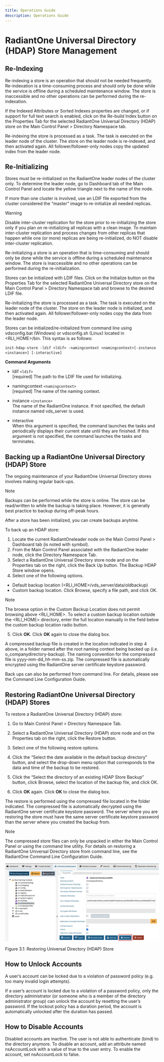 ```yaml
---
title: Operations Guide
description: Operations Guide
---
```


# RadiantOne Universal Directory (HDAP) Store Management

## Re-Indexing

Re-indexing a store is an operation that should not be needed frequently. Re-indexation is a time-consuming process and should only be done while the service is offline during a scheduled maintenance window. The store is inaccessible and no other operations can be performed during the re-indexation.

If the Indexed Attributes or Sorted Indexes properties are changed, or if support for full text search is enabled, click on the Re-build Index button on the Properties Tab for the selected RadiantOne Universal Directory (HDAP) store on the Main Control Panel > Directory Namespace tab.

Re-indexing the store is processed as a task. The task is executed on the leader node of the cluster. The store on the leader node is re-indexed, and then activated again. All follower/follower-only nodes copy the updated index from the leader node.

## Re-Initializing

Stores must be re-initialized on the RadiantOne leader nodes of the cluster only. To determine the leader node, go to Dashboard tab of the Main Control Panel and locate the yellow triangle next to the name of the node.

If more than one cluster is involved, use an LDIF file exported from the cluster considered the “master” image to re-initialize all needed replicas.

>[!warning]
>Disable inter-cluster replication for the store prior to re-initializing the store only if you plan on re-initializing all replicas with a clean image. To maintain inter-cluster replication and process changes from other replicas that happen while one (or more) replicas are being re-initialized, do NOT disable inter-cluster replication.

Re-initializing a store is an operation that is time-consuming and should only be done while the service is offline during a scheduled maintenance window. The store is inaccessible and no other operations can be performed during the re-initialization.

Stores can be initialized with LDIF files. Click on the Initialize button on the Properties Tab for the selected RadiantOne Universal Directory store on the Main Control Panel > Directory Namespace tab and browse to the desired LDIF file.

Re-initializing the store is processed as a task. The task is executed on the leader node of the cluster. The store on the leader node is initialized, and then activated again. All follower/follower-only nodes copy the data from the leader node.

Stores can be initialized/re-initialized from command line using vdsconfig.bat (Windows) or vdsconfig.sh (Linux) located in <RLI_HOME>/bin. This syntax is as follows:

```
init-hdap-store -ldif <ldif> -namingcontext <namingcontext>[-instance <instance>] [-interactive]
```

**Command Arguments**

- ldif `<ldif>`
<br>[required] The path to the LDIF file used for initializing.

- namingcontext `<namingcontext>`
<br>[required] The name of the naming context.

- instance `<instance>`
<br>The name of the RadiantOne instance. If not specified, the default instance named vds_server is used.

- interactive
<br>When this argument is specified, the command launches the tasks and periodically displays their current state until they are finished. If this argument is not specified, the command launches the tasks and terminates.

## Backing up a RadiantOne Universal Directory (HDAP) Store

The ongoing maintenance of your RadiantOne Universal Directory stores involves making regular back-ups.

>[!note]
>Backups can be performed while the store is online. The store can be read/written to while the backup is taking place. However, it is generally best practice to backup during off-peak hours.

After a store has been initialized, you can create backups anytime.

To back up an HDAP store:

1. Locate the current RadiantOneleader node on the Main Control Panel > Dashboard tab (is noted with symbol).
2. From the Main Control Panel associated with the RadiantOne leader node, click the Directory Namespace Tab.
3. Select a RadiantOne Universal Directory store node and on the Properties tab on the right, click the Back Up button. The Backup HDAP Store window opens.
4. Select one of the following options.

- Default backup location (<RLI_HOME>/vds_server/data/oldbackup)
- Custom backup location. Click Browse, specify a file path, and click OK.

>[!note]
>The browse option in the Custom Backup Location does not permit browsing above <RLI_HOME>. To select a custom backup location outside the <RLI_HOME> directory, enter the full location manually in the field below the
custom backup location radio button.

5. Click **OK**. Click **OK** again to close the dialog box.

A compressed backup file is created in the location indicated in step 4 above, in a folder named after the root naming context being backed up (i.e. o_companydirectory-backup). The naming convention for the compressed file is yyyy-mm-dd_hh-mm-ss.zip. The compressed file is automatically encrypted using the RadiantOne server certificate keystore password.

Back ups can also be performed from command line. For details, please see the Command Line Configuration Guide.

## Restoring RadiantOne Universal Directory (HDAP) Stores

To restore a RadiantOne Universal Directory (HDAP) store:

1. Go to Main Control Panel > Directory Namespace Tab.
2. Select a RadiantOne Universal Directory (HDAP) store node and on the Properties tab on the right, click the Restore button.
3. Select one of the following restore options.

4. Click the “Select the date available in the default backup directory” button, and select the drop-down menu option that corresponds to the data and time of the backup to be restored.
5. Click the “Select the directory of an existing HDAP Store Backup” button, click Browse, select the location of the backup file, and click OK.

6. Click **OK** again. Click **OK** to close the dialog box.

The restore is performed using the compressed file located in the folder indicated. The compressed file is automatically decrypted using the RadiantOne server certificate keystore
password. The server where you are restoring the store must have the same server certificate keystore password than the server where you created the backup from.

>[!note]
>The compressed store files can only be unpacked in either the Main Control Panel or using the command line utility. For details on restoring a RadiantOne Universal Directory store from command line, see the RadiantOne
Command Line Configuration Guide.

![An image showing ](Media/Image3.1.jpg)

Figure 3.1: Restoring Universal Directory (HDAP) Store

## How to Unlock Accounts

A user’s account can be locked due to a violation of password policy (e.g. too many invalid login attempts).

If a user’s account is locked due to a violation of a password policy, only the directory administrator (or someone who is a member of the directory administrator group) can unlock the account by resetting the user’s password. If the lockout policy has a duration period, the account is automatically unlocked after the duration has passed.

## How to Disable Accounts

Disabled accounts are inactive. The user is not able to authenticate (bind) to the directory anymore. To disable an account, add an attribute named nsAccountLock with a value of true to the user entry. To enable the account, set nsAccountLock to false.